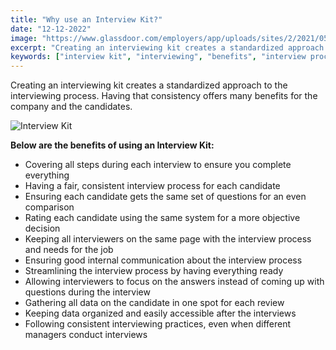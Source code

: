```yaml
---
title: "Why use an Interview Kit?"
date: "12-12-2022"
image: "https://www.glassdoor.com/employers/app/uploads/sites/2/2021/05/GoogleDrive_640X469_How-to-Improve-Your-Interview-Process-02.png"
excerpt: "Creating an interviewing kit creates a standardized approach to the interviewing process. Having that consistency offers many benefits for the company and the candidates."
keywords: ["interview kit", "interviewing", "benefits", "interview process"]
---
```


Creating an interviewing kit creates a standardized approach to the interviewing process. Having that consistency offers many benefits for the company and the candidates.

![Interview Kit](https://www.glassdoor.com/employers/app/uploads/sites/2/2021/05/GoogleDrive_640X469_How-to-Improve-Your-Interview-Process-02.png)

**Below are the benefits of using an Interview Kit:**

- Covering all steps during each interview to ensure you complete everything
- Having a fair, consistent interview process for each candidate
- Ensuring each candidate gets the same set of questions for an even comparison
- Rating each candidate using the same system for a more objective decision
- Keeping all interviewers on the same page with the interview process and needs for the job
- Ensuring good internal communication about the interview process
- Streamlining the interview process by having everything ready
- Allowing interviewers to focus on the answers instead of coming up with questions during the interview
- Gathering all data on the candidate in one spot for each review
- Keeping data organized and easily accessible after the interviews
- Following consistent interviewing practices, even when different managers conduct interviews
